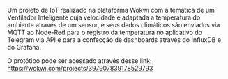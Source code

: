 Um projeto de IoT realizado na plataforma Wokwi com a temática de um Ventilador Inteligente cuja velocidade é adaptada a temperatura do ambiente através de um sensor, e seus dados climáticos são enviados via MQTT ao Node-Red para o registro da temperatura no aplicativo do Telegram via API e para a confecção de dashboards através do InfluxDB e do Grafana.

O protótipo pode ser acessado através desse link: https://wokwi.com/projects/397907839178529793
